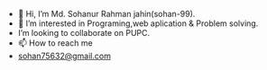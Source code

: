 - 👋 Hi, I’m Md. Sohanur Rahman jahin(sohan-99).
- 👀 I’m interested in Programing,web aplication & Problem solving.
-  I’m looking to collaborate on PUPC.
- 📫 How to reach me 
- sohan75632@gmail.com
<!---
sohan-99/sohan-99 is a ✨ special ✨ repository because its `README.md` (this file) appears on your GitHub profile.
You can click the Preview link to take a look at your changes.
--->
